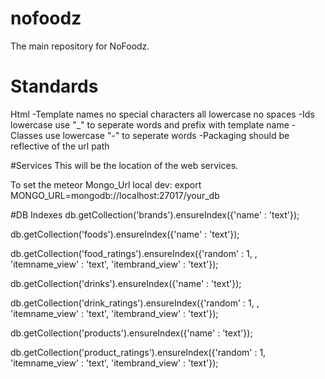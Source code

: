 # nofoodz
The main repository for NoFoodz.

# Standards
Html
-Template names no special characters all lowercase no spaces
-Ids lowercase use "_" to seperate words and prefix with template name
-Classes use lowercase "-" to seperate words
-Packaging should be reflective of the url path

#Services
This will be the location of the web services.

To set the meteor Mongo_Url local dev: export MONGO_URL=mongodb://localhost:27017/your_db

#DB Indexes
db.getCollection('brands').ensureIndex({'name' : 'text'});

db.getCollection('foods').ensureIndex({'name' : 'text'});

db.getCollection('food_ratings').ensureIndex({'random' : 1, , 'itemname_view' : 'text', 'itembrand_view' : 'text'});

db.getCollection('drinks').ensureIndex({'name' : 'text'});

db.getCollection('drink_ratings').ensureIndex({'random' : 1, , 'itemname_view' : 'text', 'itembrand_view' : 'text'});

db.getCollection('products').ensureIndex({'name' : 'text'});

db.getCollection('product_ratings').ensureIndex({'random' : 1, 'itemname_view' : 'text', 'itembrand_view' : 'text'});

